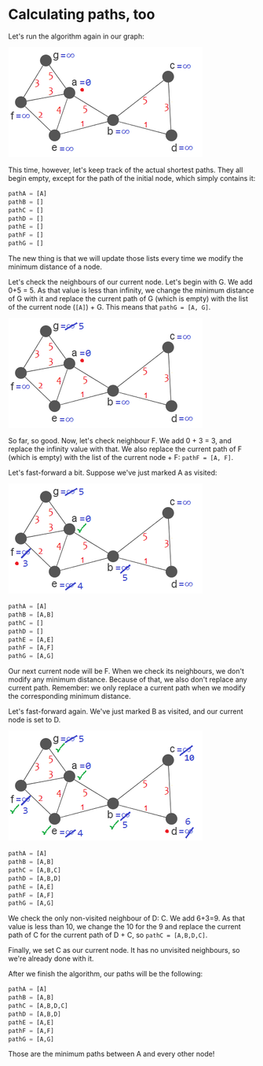 # Calculating paths,  too

Let's run the algorithm again in our graph:

![Graph example](dj-mark.png "")

 This time, however, let's keep track of the actual shortest paths. They all begin empty, except for the path of the initial node, which simply contains it:

```python
pathA = [A]
pathB = []
pathC = []
pathD = []
pathE = []
pathF = []
pathG = []
```

The new thing is that we will update those lists every time we modify the minimum distance of a node.

Let's check the neighbours of our current node. Let's begin with G. We add 0+5 = 5. As that value is less than infinity, we change the minimum distance of G with it and replace the current path of G (which is empty) with the list of the current node (`[A]`) + G. This means that `pathG = [A, G]`. 

![Graph example](dj-1.png "")

So far, so good. Now, let's check neighbour F. We add 0 + 3 = 3, and replace the infinity value with that. We also replace the current path of F (which is empty) with the list of the current node + F: `pathF = [A, F]`.

Let's fast-forward a bit. Suppose we've just marked A as visited:

![Graph example](dj-f.png "")

```python
pathA = [A]
pathB = [A,B]
pathC = []
pathD = []
pathE = [A,E]
pathF = [A,F]
pathG = [A,G]
```

Our next current node will be F. When we check its neighbours, we don't modify any minimum distance. Because of that, we also don't replace any current path. Remember: we only replace a current path when we modify the corresponding minimum distance.

Let's fast-forward again. We've just marked B as visited, and our current node is set to D.

![Graph example](dj-d.png "")

```python
pathA = [A]
pathB = [A,B]
pathC = [A,B,C]
pathD = [A,B,D]
pathE = [A,E]
pathF = [A,F]
pathG = [A,G]
```

We check the only non-visited neighbour of D: C. We add 6+3=9. As that value is less than 10, we change the 10 for the 9 and replace the current path of C for the current path of D + C, so `pathC = [A,B,D,C]`.

Finally, we set C as our current node. It has no unvisited neighbours, so we're already done with it.

After we finish the algorithm, our paths will be the following:

```python
pathA = [A]
pathB = [A,B]
pathC = [A,B,D,C]
pathD = [A,B,D]
pathE = [A,E]
pathF = [A,F]
pathG = [A,G]
```

Those are the minimum paths between A and every other node!